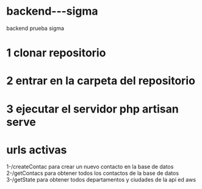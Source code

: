 # backend---sigma
backend prueba sigma 


# 1 clonar repositorio
# 2 entrar en la carpeta del repositorio
# 3 ejecutar el servidor php artisan serve


# urls activas 
1-/createContac para crear un nuevo contacto en la base de datos
2-/getContacs para obtener todos los contactos de la base de datos
3-/getState para obtener todos departamentos y ciudades de la api ed aws

